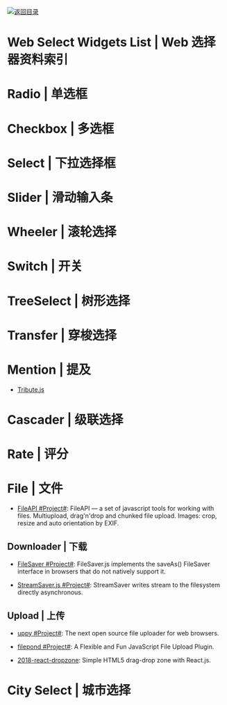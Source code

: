 [![返回目录](https://user-images.githubusercontent.com/5803001/38079637-ff0abcf0-3371-11e8-9b76-ad651620afc7.jpg)](https://github.com/wx-chevalier/Awesome-Lists)

# Web Select Widgets List | Web 选择器资料索引

# Radio | 单选框

# Checkbox | 多选框

# Select | 下拉选择框

# Slider | 滑动输入条

# Wheeler | 滚轮选择

# Switch | 开关

# TreeSelect | 树形选择

# Transfer | 穿梭选择

# Mention | 提及

- [Tribute.js](http://zurb.com/article/1435/tribute-js-a-new-lightweight-and-easy-to-)

# Cascader | 级联选择

# Rate | 评分

# File | 文件

- [FileAPI #Project#](https://github.com/mailru/FileAPI): FileAPI — a set of javascript tools for working with files. Multiupload, drag'n'drop and chunked file upload. Images: crop, resize and auto orientation by EXIF.

## Downloader | 下载

- [FileSaver #Project#](https://github.com/eligrey/FileSaver.js): FileSaver.js implements the saveAs() FileSaver interface in browsers that do not natively support it.

- [StreamSaver.js #Project#](https://github.com/jimmywarting/StreamSaver.js): StreamSaver writes stream to the filesystem directly asynchronous.

## Upload | 上传

- [uppy #Project#](https://parg.co/UMk): The next open source file uploader for web browsers.

- [filepond #Project#](https://github.com/pqina/filepond):
  A Flexible and Fun JavaScript File Upload Plugin.

- [2018-react-dropzone](https://github.com/react-dropzone/react-dropzone): Simple HTML5 drag-drop zone with React.js.

# City Select | 城市选择
